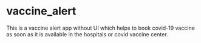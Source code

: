# vaccine_alert
This is a vaccine alert app without UI which helps to book covid-19 vaccine as soon as it is available in the hospitals or covid vaccine center.
